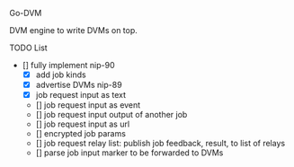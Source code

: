 Go-DVM

DVM engine to write DVMs on top.

TODO List
- [] fully implement nip-90
  - [x] add job kinds 
  - [x] advertise DVMs nip-89
  - [x] job request input as text
  - [] job request input as event
  - [] job request input output of another job
  - [] job request input as url
  - [] encrypted job params
  - [] job request relay list: publish job feedback, result, to list of relays
  - [] parse job input marker to be forwarded to DVMs
